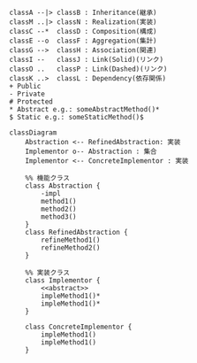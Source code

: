
    classA --|> classB : Inheritance(継承)
    classM ..|> classN : Realization(実装)
    classC --*  classD : Composition(構成)
    classE --o  classF : Aggregation(集計)
    classG -->  classH : Association(関連)
    classI --   classJ : Link(Solid)(リンク)
    classO ..   classP : Link(Dashed)(リンク)
    classK ..>  classL : Dependency(依存関係)
    + Public
    - Private
    # Protected
    * Abstract e.g.: someAbstractMethod()*
    $ Static e.g.: someStaticMethod()$

```mermaid
classDiagram
    Abstraction <-- RefinedAbstraction: 実装
    Implementor o-- Abstraction : 集合
    Implementor <-- ConcreteImplementor : 実装

    %% 機能クラス
    class Abstraction {
        -impl
        method1()
        method2()
        method3()
    }
    class RefinedAbstraction {
        refineMethod1()
        refineMethod2()
    }

    %% 実装クラス
    class Implementor {
        <<abstract>>
        impleMethod1()*
        impleMethod1()*
    }

    class ConcreteImplementor {
        impleMethod1()
        impleMethod1()
    }
```
